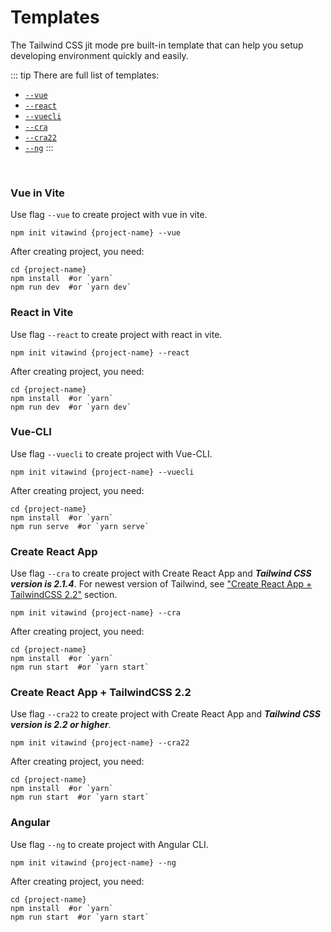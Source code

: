 # Templates

The Tailwind CSS jit mode pre built-in template that can help you setup developing environment quickly and easily.

::: tip There are full list of templates:
- [`--vue`](#vue-in-vite)
- [`--react`](#react-in-vite)
- [`--vuecli`](#vue-cli)
- [`--cra`](#create-react-app)
- [`--cra22`](#create-react-app-tailwindcss-2-2)
- [`--ng`](#angular)
:::
<br>

### Vue in Vite 
Use flag `--vue` to create project with vue in vite.
```shell
npm init vitawind {project-name} --vue
```
After creating project, you need:
```shell
cd {project-name}
npm install  #or `yarn`
npm run dev  #or `yarn dev`
```

### React in Vite 
Use flag `--react` to create project with react in vite.
```shell
npm init vitawind {project-name} --react
```
After creating project, you need:
```shell
cd {project-name}
npm install  #or `yarn`
npm run dev  #or `yarn dev`
```

### Vue-CLI
Use flag `--vuecli` to create project with Vue-CLI.
```shell
npm init vitawind {project-name} --vuecli
```
After creating project, you need:
```shell
cd {project-name}
npm install  #or `yarn`
npm run serve  #or `yarn serve`
```

### Create React App 
Use flag `--cra` to create project with Create React App and ***Tailwind CSS version is 2.1.4***. For newest version of Tailwind, see ["Create React App + TailwindCSS 2.2"](#create-react-app-tailwindcss-2-2) section.
```shell
npm init vitawind {project-name} --cra
```
After creating project, you need:
```shell
cd {project-name}
npm install  #or `yarn`
npm run start  #or `yarn start`
```

### Create React App + TailwindCSS 2.2
Use flag `--cra22` to create project with Create React App and ***Tailwind CSS version is 2.2 or higher***.

```shell
npm init vitawind {project-name} --cra22
```
After creating project, you need:
```shell
cd {project-name}
npm install  #or `yarn`
npm run start  #or `yarn start`
```

### Angular
Use flag `--ng` to create project with Angular CLI.

```shell
npm init vitawind {project-name} --ng
```
After creating project, you need:
```shell
cd {project-name}
npm install  #or `yarn`
npm run start  #or `yarn start`
```